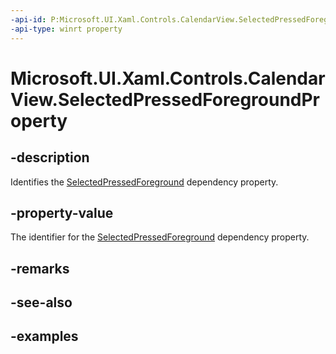 ```yaml
---
-api-id: P:Microsoft.UI.Xaml.Controls.CalendarView.SelectedPressedForegroundProperty
-api-type: winrt property
---
```


# Microsoft.UI.Xaml.Controls.CalendarView.SelectedPressedForegroundProperty

<!--
public static Microsoft.UI.Xaml.DependencyProperty SelectedPressedForegroundProperty { get; }
-->


## -description

Identifies the [SelectedPressedForeground](calendarview_selectedpressedforeground.md) dependency property.

## -property-value

The identifier for the [SelectedPressedForeground](calendarview_selectedpressedforeground.md) dependency property.

## -remarks

## -see-also

## -examples


